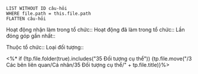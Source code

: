 ```dataview
LIST WITHOUT ID câu-hỏi
WHERE file.path = this.file.path
FLATTEN câu-hỏi
```
Hoạt động nhận làm trong tổ chức::
Hoạt động đã làm trong tổ chức::
Lần đóng góp gần nhất::

Thuộc tổ chức::
Loại đối tượng::

<%* if (!tp.file.folder(true).includes("35 Đối tượng cụ thể")) {tp.file.move("/3 Các bên liên quan/Cá nhân/35 Đối tượng cụ thể/" + tp.file.title)}%>